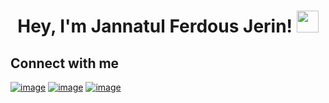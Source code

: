 
<h1 align="center">Hey, I'm Jannatul Ferdous Jerin! <img src="https://media.giphy.com/media/hvRJCLFzcasrR4ia7z/giphy.gif" width="35"></h1>




## Connect with me

[![image](https://img.shields.io/twitter/url?label=Jannatul%20Ferdous&logo=linkedin&style=social&url=https%3A%2F%2Fwww.linkedin.com%2Fhp%2F)](https://www.linkedin.com/in/jannatul-ferdous-jerin-77a55a236/)
[![image](https://img.shields.io/twitter/url?label=Jannatul%20Ferdous&logo=x&style=social&url=https%3A%2F%2Ftwitter.com%2FRabeyaA39672541)]()
[![image](https://img.shields.io/twitter/url?label=Jannatul%20Ferdous&logo=google%20scholar&style=social&url=https%3A%2F%2Fscholar.google.com%2Fcitations%3Fhl%3Den%26user%3D3XYOK88AAAAJ)]()




 
 
 


